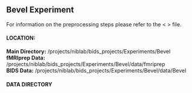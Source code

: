 ## Bevel Experiment

For information on the preprocessing steps please refer to the < > file.

#### LOCATION:

  <b>Main Directory:</b> /projects/niblab/bids_projects/Experiments/Bevel <br>
  <b>fMRIprep Data:</b> /projects/niblab/bids_projects/Experiments/Bevel/data/fmriprep <br>
  <b>BIDS Data:</b> /projects/niblab/bids_projects/Experiments/Bevel/data/Bevel





#### DATA DIRECTORY

